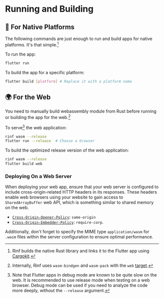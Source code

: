 # Running and Building

## 📱 For Native Platforms

The following commands are just enough to run and build apps for native platforms. It's that simple.[^1]

[^1]: Rinf builds the native Rust library and links it to the Flutter app using [Cargokit](https://github.com/irondash/cargokit).

To run the app:

```bash title="CLI"
flutter run
```

To build the app for a specific platform:

```bash title="CLI"
flutter build [platform] # Replace it with a platform name
```

## 🌍 For the Web

You need to manually build webassembly module from Rust before running or building the app for the web.[^2]

[^2]: Internally, Rinf uses `wasm-bindgen` and `wasm-pack` with the `web` [target](https://rustwasm.github.io/docs/wasm-pack/commands/build.html#target).

To serve[^3] the web application:

[^3]: Note that Flutter apps in debug mode are known to be quite slow on the web. It is recommended to use release mode when testing on a web browser. Debug mode can be used if you need to analyze the code more deeply, without the `--release` argument.

```bash title="CLI"
rinf wasm --release
flutter run --release  # Choose a browser
```

To build the optimized release version of the web application:

```bash title="CLI"
rinf wasm --release
flutter build web
```

### Deploying On a Web Server

When deploying your web app, ensure that your web server is configured to include cross-origin-related HTTP headers in its responses. These headers enable web browsers using your website to gain access to `SharedArrayBuffer` web API, which is something similar to shared memory on the web.

- [`Cross-Origin-Opener-Policy`](https://developer.mozilla.org/en-US/docs/Web/HTTP/Headers/Cross-Origin-Opener-Policy): `same-origin`
- [`Cross-Origin-Embedder-Policy`](https://developer.mozilla.org/en-US/docs/Web/HTTP/Headers/Cross-Origin-Embedder-Policy): `require-corp`.

Additionally, don't forget to specify the MIME type `application/wasm` for `.wasm` files within the server configuration to ensure optimal performance.
